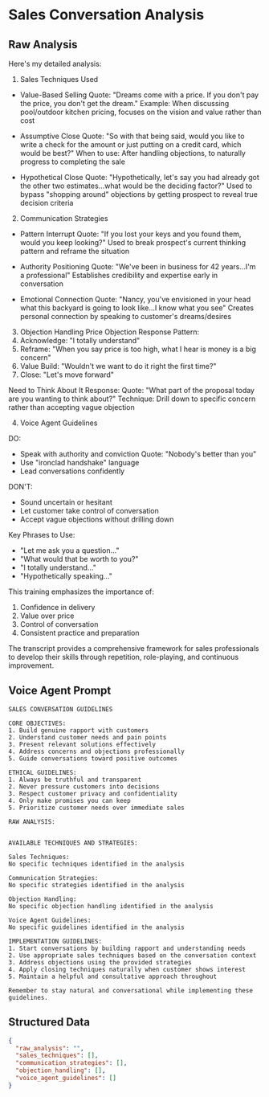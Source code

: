# Sales Conversation Analysis

## Raw Analysis
Here's my detailed analysis:

1. Sales Techniques Used
- Value-Based Selling
Quote: "Dreams come with a price. If you don't pay the price, you don't get the dream."
Example: When discussing pool/outdoor kitchen pricing, focuses on the vision and value rather than cost

- Assumptive Close 
Quote: "So with that being said, would you like to write a check for the amount or just putting on a credit card, which would be best?"
When to use: After handling objections, to naturally progress to completing the sale

- Hypothetical Close
Quote: "Hypothetically, let's say you had already got the other two estimates...what would be the deciding factor?"
Used to bypass "shopping around" objections by getting prospect to reveal true decision criteria

2. Communication Strategies
- Pattern Interrupt
Quote: "If you lost your keys and you found them, would you keep looking?"
Used to break prospect's current thinking pattern and reframe the situation

- Authority Positioning 
Quote: "We've been in business for 42 years...I'm a professional"
Establishes credibility and expertise early in conversation

- Emotional Connection
Quote: "Nancy, you've envisioned in your head what this backyard is going to look like...I know what you see"
Creates personal connection by speaking to customer's dreams/desires

3. Objection Handling
Price Objection Response Pattern:
1. Acknowledge: "I totally understand"
2. Reframe: "When you say price is too high, what I hear is money is a big concern"
3. Value Build: "Wouldn't we want to do it right the first time?"
4. Close: "Let's move forward"

Need to Think About It Response:
Quote: "What part of the proposal today are you wanting to think about?"
Technique: Drill down to specific concern rather than accepting vague objection

4. Voice Agent Guidelines

DO:
- Speak with authority and conviction
Quote: "Nobody's better than you"
- Use "ironclad handshake" language
- Lead conversations confidently

DON'T:
- Sound uncertain or hesitant
- Let customer take control of conversation
- Accept vague objections without drilling down

Key Phrases to Use:
- "Let me ask you a question..."
- "What would that be worth to you?"
- "I totally understand..."
- "Hypothetically speaking..."

This training emphasizes the importance of:
1. Confidence in delivery
2. Value over price
3. Control of conversation
4. Consistent practice and preparation

The transcript provides a comprehensive framework for sales professionals to develop their skills through repetition, role-playing, and continuous improvement.

## Voice Agent Prompt
```
SALES CONVERSATION GUIDELINES

CORE OBJECTIVES:
1. Build genuine rapport with customers
2. Understand customer needs and pain points
3. Present relevant solutions effectively
4. Address concerns and objections professionally
5. Guide conversations toward positive outcomes

ETHICAL GUIDELINES:
1. Always be truthful and transparent
2. Never pressure customers into decisions
3. Respect customer privacy and confidentiality
4. Only make promises you can keep
5. Prioritize customer needs over immediate sales

RAW ANALYSIS:
```

```

AVAILABLE TECHNIQUES AND STRATEGIES:

Sales Techniques:
No specific techniques identified in the analysis

Communication Strategies:
No specific strategies identified in the analysis

Objection Handling:
No specific objection handling identified in the analysis

Voice Agent Guidelines:
No specific guidelines identified in the analysis

IMPLEMENTATION GUIDELINES:
1. Start conversations by building rapport and understanding needs
2. Use appropriate sales techniques based on the conversation context
3. Address objections using the provided strategies
4. Apply closing techniques naturally when customer shows interest
5. Maintain a helpful and consultative approach throughout

Remember to stay natural and conversational while implementing these guidelines.
```

## Structured Data
```json
{
  "raw_analysis": "",
  "sales_techniques": [],
  "communication_strategies": [],
  "objection_handling": [],
  "voice_agent_guidelines": []
}
```
